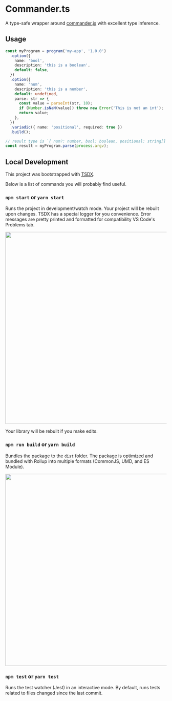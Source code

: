 # Commander.ts

A type-safe wrapper around [commander.js](https://github.com/tj/commander.js) with excellent type inference.

## Usage

```ts
const myProgram = program('my-app', '1.0.0')
  .option({
    name: 'bool',
    description: 'this is a boolean',
    default: false,
  })
  .option({
    name: 'num',
    description: 'this is a number',
    default: undefined,
    parse: str => {
      const value = parseInt(str, 10);
      if (Number.isNaN(value)) throw new Error('This is not an int');
      return value;
    },
  })
  .variadic({ name: 'positional', required: true })
  .build();

// result type is `{ num?: number, bool: boolean, positional: string[] }`
const result = myProgram.parse(process.argv);
```

## Local Development

This project was bootstrapped with [TSDX](https://github.com/jaredpalmer/tsdx).

Below is a list of commands you will probably find useful.

### `npm start` or `yarn start`

Runs the project in development/watch mode. Your project will be rebuilt upon changes. TSDX has a special logger for you convenience. Error messages are pretty printed and formatted for compatibility VS Code's Problems tab.

<img src="https://user-images.githubusercontent.com/4060187/52168303-574d3a00-26f6-11e9-9f3b-71dbec9ebfcb.gif" width="600" />

Your library will be rebuilt if you make edits.

### `npm run build` or `yarn build`

Bundles the package to the `dist` folder.
The package is optimized and bundled with Rollup into multiple formats (CommonJS, UMD, and ES Module).

<img src="https://user-images.githubusercontent.com/4060187/52168322-a98e5b00-26f6-11e9-8cf6-222d716b75ef.gif" width="600" />

### `npm test` or `yarn test`

Runs the test watcher (Jest) in an interactive mode.
By default, runs tests related to files changed since the last commit.
